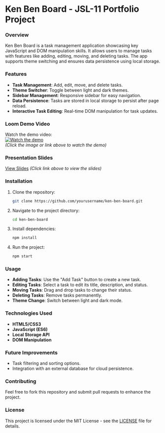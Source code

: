 # Ken Ben Board - JSL-11 Portfolio Project

### Overview
Ken Ben Board is a task management application showcasing key JavaScript and DOM manipulation skills. It allows users to manage tasks with features like adding, editing, moving, and deleting tasks. The app supports theme switching and ensures data persistence using local storage.

### Features
- **Task Management**: Add, edit, move, and delete tasks.
- **Theme Switcher**: Toggle between light and dark themes.
- **Sidebar Management**: Responsive sidebar for easy navigation.
- **Data Persistence**: Tasks are stored in local storage to persist after page reload.
- **Interactive Task Editing**: Real-time DOM manipulation for task updates.

### Loom Demo Video
Watch the demo video:  
[![Watch the demo](https://user-images.githubusercontent.com/47064842/123811018-6b35db80-d8e3-11eb-9a6e-914f462ef7c2.png)](https://www.loom.com/share/85dddadb0ef14a3bbed5d14db53a46f2)  
*(Click the image or link above to watch the demo)*

### Presentation Slides
[View Slides](https://www.canva.com/design/DAGSfF80EGA/zlrVnXpXbeYgX63lCLzG-A/view?utm_content=DAGSfF80EGA&utm_campaign=designshare&utm_medium=link&utm_source=editor)
*(Click link above to view the slides)*


### Installation

1. Clone the repository:
    ```bash
    git clone https://github.com/yourusername/ken-ben-board.git
    ```
2. Navigate to the project directory:
    ```bash
    cd ken-ben-board
    ```
3. Install dependencies:
    ```bash
    npm install
    ```
4. Run the project:
    ```bash
    npm start
    ```

### Usage
- **Adding Tasks**: Use the "Add Task" button to create a new task.
- **Editing Tasks**: Select a task to edit its title, description, and status.
- **Moving Tasks**: Drag and drop tasks to change their status.
- **Deleting Tasks**: Remove tasks permanently.
- **Theme Change**: Switch between light and dark mode.

### Technologies Used
- **HTML5/CSS3**
- **JavaScript (ES6)**
- **Local Storage API**
- **DOM Manipulation**

### Future Improvements
- Task filtering and sorting options.
- Integration with an external database for cloud persistence.

### Contributing
Feel free to fork this repository and submit pull requests to enhance the project.

### License
This project is licensed under the MIT License - see the [LICENSE](LICENSE) file for details.
